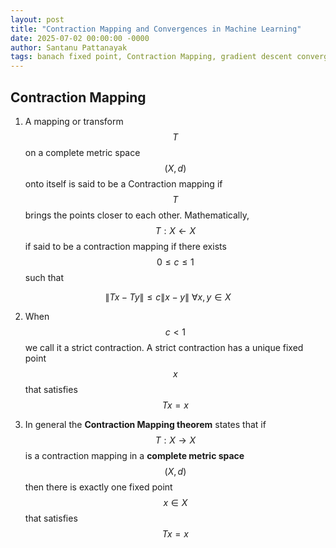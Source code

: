 ```yaml
---
layout: post
title: "Contraction Mapping and Convergences in Machine Learning"
date: 2025-07-02 00:00:00 -0000
author: Santanu Pattanayak
tags: banach fixed point, Contraction Mapping, gradient descent convergence through Contraction Mapping. 
---
```


## Contraction Mapping 

1. A mapping or transform $$T$$ on a complete metric space $$(X,d)$$ onto itself is said to be a Contraction mapping if $$T$$ brings the points closer to each other. Mathematically, $$T:X \leftarrow X$$ if said to be a contraction mapping if there exists $$0 \le c \le 1$$ such that

$$ \lVert Tx - Ty \rVert \le c \lVert x-y \rVert \: \forall x,y \in X $$


2. When $$c \lt 1 $$ we call it a strict contraction. A strict contraction has a unique fixed point $$x$$ that satisfies $$Tx = x$$

3. In general the **Contraction Mapping theorem** states that if $$T:X \rightarrow X$$ is a contraction mapping in a **complete metric space** $$(X,d)$$ then there is exactly one fixed point $$x \in X $$ that satisfies $$Tx=x$$  


